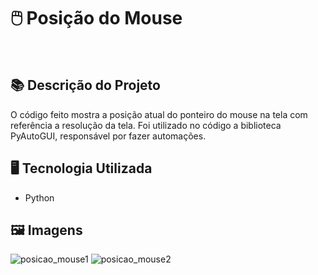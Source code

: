 # 🖱️ Posição do Mouse
<br>

## 📚 Descrição do Projeto
O código feito mostra a posição atual do ponteiro do mouse na tela com referência a resolução da tela. Foi utilizado no código a biblioteca PyAutoGUI, responsável por fazer automações. 

## 🖥️ Tecnologia Utilizada
- Python

## 🖼️ Imagens
![posicao_mouse1](https://github.com/VitorSouza01/Posicao_do_Mouse/assets/104541182/928c493d-7a15-48c1-9edd-65ffae300ab7)
![posicao_mouse2](https://github.com/VitorSouza01/Posicao_do_Mouse/assets/104541182/c303061d-694a-4c69-84ea-bab0a9e04081)
